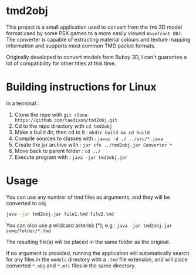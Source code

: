# tmd2obj

This project is a small application used to convert from the `TMD` 3D model format used by some PSX games
to a more easily viewed `Wavefront OBJ`. The converter is capable of extracting material colours and texture mapping
information and supports most common TMD packet formats.

Originally developed to convert models from Bubsy 3D, I can't guarantee a lot of compatibility for other titles at this time.

# Building instructions for Linux

In a terminal :

 1. Clone the repo with `git clone  https://github.com/taedixon/tmd2obj.git`  
 2. Cd to the repo directory with `cd tmd2obj`  
 3. Make a build dir, then cd to it : `mkdir build && cd build`  
 4. Compile sources to classes with : `javac -d ./ ../src/*.java`  
 5. Create the jar archive with : `jar cfe ../tmd2obj.jar Converter *`
 6. Move back to parent folder : `cd ../`
 7. Execute program with : `java -jar tmd2obj.jar`

# Usage

You can use any number of tmd files as arguments, and they will be converted to obj. 

```bash
java -jar tmd2obj.jar file1.tmd file2.tmd
```

You can also use a wildcard asterisk (*); e.g : `java -jar tmd2obj.jar some/folder/*.tmd`  

The resulting file(s) will be placed in the same folder as the original.  

If no argument is provided, running the application will automatically search for any files in the `models` directory with a `.tmd` file extension, and
will place converted `*.obj` and `*.mtl` files in the same directory.
